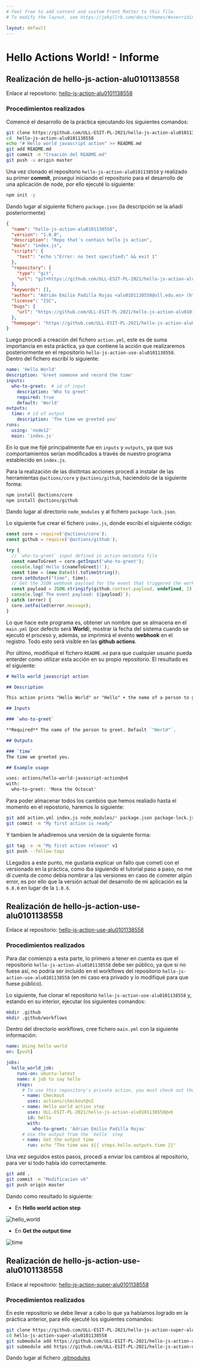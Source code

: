 ```yaml
---
# Feel free to add content and custom Front Matter to this file.
# To modify the layout, see https://jekyllrb.com/docs/themes/#overriding-theme-defaults

layout: default
---
```


# Hello Actions World! - Informe

## Realización de hello-js-action-alu0101138558 

Enlace al repositorio: [hello-js-action-alu0101138558](https://github.com/ULL-ESIT-PL-2021/hello-js-action-alu0101138558)

### Procedimientos realizados

Comencé el desarrollo de la práctica ejecutando los siguientes comandos: 

```bash 
git clone https://github.com/ULL-ESIT-PL-2021/hello-js-action-alu0101138558.git
cd  hello-js-action-alu0101138558
echo "# Hello world javascript action" >> README.md
git add README.md
git commit -m "Creación del README.md"
git push -u origin master
```

Una vez clonado el repositorio `hello-js-action-alu0101138558` y realizado su primer **commit**, proseguí iniciando el repositorio para el desarrollo de una aplicación de node, por ello ejecuté lo siguiente:

```bash
npm init -y
```

Dando lugar al siguiente fichero `package.json` (la descripción se la añadí posteriormente)

```json
{
  "name": "hello-js-action-alu0101138558",
  "version": "1.0.0",
  "description": "Repo that´s contain hello js action",
  "main": "index.js",
  "scripts": {
    "test": "echo \"Error: no test specified\" && exit 1"
  },
  "repository": {
    "type": "git",
    "url": "git+https://github.com/ULL-ESIT-PL-2021/hello-js-action-alu0101138558.git"
  },
  "keywords": [],
  "author": "Adrián Emilio Padilla Rojas <alu0101138558@ull.edu.es> (https://github.com/alu0101138558)",
  "license": "ISC",
  "bugs": {
    "url": "https://github.com/ULL-ESIT-PL-2021/hello-js-action-alu0101138558/issues"
  },
  "homepage": "https://github.com/ULL-ESIT-PL-2021/hello-js-action-alu0101138558#readme",
}
```

Luego procedí a creación del fichero `action.yml`, este es de suma importancia en esta práctica, ya que contiene la acción que realizaremos posteriormente en el repositorio `hello-js-action-use-alu0101138558`. Dentro del fichero escribí lo siguiente:

```yml
name: 'Hello World'
description: 'Greet someone and record the time'
inputs:
  who-to-greet:  # id of input
    description: 'Who to greet'
    required: true
    default: 'World'
outputs:
  time: # id of output
    description: 'The time we greeted you'
runs:
  using: 'node12'
  main: 'index.js'
```

En lo que me fijé principalmente fue en `inputs` y `outputs`, ya que sus comportamientos serían modificados a través de nuestro programa establecido en `index.js`.

Para la realización de las distitntas acciones procedí a instalar de las herramientas `@actions/core` y `@actions/github`, haciendolo de la siguiente forma:

```bash
npm install @actions/core
npm install @actions/github
```

Dando lugar al directorio `node_modules` y al fichero `package-lock.json`.

Lo siguiente fue crear el fichero `index.js`, donde escribí el siguiente código: 

```js
const core = require('@actions/core');
const github = require('@actions/github');

try {
  // `who-to-greet` input defined in action metadata file
  const nameToGreet = core.getInput('who-to-greet');
  console.log(`Hello ${nameToGreet}!`);
  const time = (new Date()).toTimeString();
  core.setOutput("time", time);
  // Get the JSON webhook payload for the event that triggered the workflow
  const payload = JSON.stringify(github.context.payload, undefined, 2)
  console.log(`The event payload: ${payload}`);
} catch (error) {
  core.setFailed(error.message);
}
```

Lo que hace este programa es, obtener un nombre que se almacena en el `main.yml` (por defecto será **World**), mostrar la fecha del sistema cuando se ejecutó el proceso y, además, se imprimirá el evento **webhook** en el registro. Todo esto será visible en las **github actions**.

Por último, modifiqué el fichero `README.md` para que cualquier usuario pueda enterder como utilizar esta acción en su propio repositorio. El resultado es el siguiente: 

```md
# Hello world javascript action

## Description

This action prints "Hello World" or "Hello" + the name of a person to greet to the log.

## Inputs

### `who-to-greet`

**Required** The name of the person to greet. Default `"World"`.

## Outputs

### `time`
The time we greeted you.

## Example usage

uses: actions/hello-world-javascript-action@v6
with:
  who-to-greet: 'Mona the Octocat'
```

Para poder almacenar todos los cambios que hemos realiado hasta el momento en el repostorio, haremos lo siguiente: 

```bash
git add action.yml index.js node_modules/* package.json package-lock.json README.md
git commit -m "My first action is ready"
```
Y tambien le añadiremos una versión de la siguiente forma: 

```bash
git tag -a -m "My first action release" v1
git push --follow-tags
```

LLegados a este punto, me gustaría explicar un fallo que cometí con el versionado en la práctica, como iba siguiendo el tutorial paso a paso, no me dí cuenta de como debía nombrar a las versiones en caso de cometer algún error, es por ello que la versión actual del desarrollo de mi aplicación es la `6.0.0` en lugar de la `1.0.6`.

## Realización de hello-js-action-use-alu0101138558 

Enlace al repositorio: [hello-js-action-use-alu0101138558](https://github.com/ULL-ESIT-PL-2021/hello-js-action-use-alu0101138558)

### Procedimientos realizados

Para dar comienzo a esta parte, lo primero a tener en cuenta es que el repositorio `hello-js-action-alu0101138558` debe ser público, ya que si no fuese así, no podría ser incluido en el workflows del repositorio `hello-js-action-use-alu0101138558` (en mi caso era privado y lo modifiqué para que fuese público).

Lo siguiente, fue clonar el repositorio `hello-js-action-use-alu0101138558` y, estando en su interior, ejecutar los siguientes comandos:

```bash
mkdir .github
mkdir .github/workflows
```

Dentro del directorio workflows, cree fichero `main.yml` con la siguiente información:

```yml
name: Using hello world
on: [push]

jobs:
  hello_world_job:
    runs-on: ubuntu-latest
    name: A job to say hello
    steps:
      # To use this repository's private action, you must check out the repository
      - name: Checkout
        uses: actions/checkout@v2
      - name: Hello world action step
        uses: ULL-ESIT-PL-2021/hello-js-action-alu0101138558@v6
        id: hello
        with:
          who-to-greet: 'Adrian Emilio Padilla Rojas'
      # Use the output from the `hello` step
      - name: Get the output time
        run: echo "The time was ${{ steps.hello.outputs.time }}" 
```

Una vez seguidos estos pasos, procedí a enviar los cambios al repositorio, para ver si todo había ido correctamente.

```bash
git add .
git commit -m "Modificacion v6"
git push origin master
```

Dando como resultado lo siguiente:

* En **Hello world action step**

![hello_world](img/hello_world.png)

* En **Get the output time**

![time](img/time.png)

## Realización de hello-js-action-use-alu0101138558 

Enlace al repositorio: [hello-js-action-super-alu0101138558](https://github.com/ULL-ESIT-PL-2021/hello-js-action-super-alu0101138558)

### Procedimientos realizados

En este repositorio se debe llevar a cabo lo que ya habíamos logrado en la práctica anterior, para ello ejecuté los siguientes comandos:

```bash
git clone https://github.com/ULL-ESIT-PL-2021/hello-js-action-super-alu0101138558.git
cd hello-js-action-super-alu0101138558
git submodule add https://github.com/ULL-ESIT-PL-2021/hello-js-action-alu0101138558.git
git submodule add https://github.com/ULL-ESIT-PL-2021/hello-js-action-use-alu0101138558.git
```

Dando lugar al fichero [.gitmodules](https://github.com/ULL-ESIT-PL-2021/hello-js-action-super-alu0101138558/blob/master/.gitmodules)